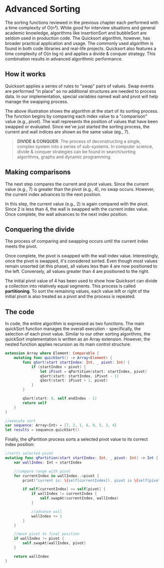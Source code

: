 # Advanced Sorting

The sorting functions reviewed in the previous chapter each performed with a time complexity of O(n²). While good for interview situations and general academic knowledge, algorithms like insertionSort and bubbleSort are seldom used in production code. The Quicksort algorithm, however, has broader practical application and usage. The commonly used algorithm is found in both code libraries and real-life projects. Quicksort also features a time complexity of O(n log n) and applies a divide & conquer strategy. This combination results in advanced algorithmic performance.

## How it works

Quicksort applies a series of rules to "swap" pairs of values. Swap events are performed "in place" so no additional structures are needed to process data. In our implementation, special variables named wall and pivot will help manage the swapping process.

The above illustration shows the algorithm at the start of its sorting process. The function begins by comparing each index value to a "comparison" value (e.g., pivot). The wall represents the position of values that have been swapped or evaluated. Since we've just started the sorting process, the current and wall indices are shown as the same value (eg., 7).

> **DIVIDE & CONQUER**: The process of deconstructing a single, complex system into a series of sub-systems. In computer science, divide & conquer strategies can be found in search/sorting algorithms, graphs and dynamic programming.

## Making comparisons

The next step compares the current and pivot values. Since the current value (e.g., 7) is greater than the pivot (e.g., 4), no swap occurs. However, the current index advances to the next position.

In this step, the current value (e.g., 2) is again compared with the pivot. Since 2 is less than 4, the wall is swapped with the current index value. Once complete, the wall advances to the next index position.

## Conquering the divide

The process of comparing and swapping occurs until the current index meets the pivot.

Once complete, the pivot is swapped with the wall index value. Interestingly, once the pivot is swapped, it's considered sorted. Even though most values remain unsorted (at this phase), all values less than 4 are now positioned to the left. Conversely, all values greater than 4 are positioned to the right.

The initial pivot value of 4 has been used to show how Quicksort can divide a collection into relatively equal segments. This process is called **partitioning**. To sort the remaining values, each value left or right of the initial pivot is also treated as a pivot and the process is repeated.

## The code

In code, the entire algorithm is expressed as two functions. The main quickSort function manages the overall execution - specifically, the selection of each pivot value. Similar to our other sorting algorithms, the quickSort implementation is written as an Array extension. However, the nested function applies recursion as its main control structure:

```swift
extension Array where Element: Comparable {
    mutating func quickSort() -> Array<Element> {
        func qSort(start startIndex: Int, _ pivot: Int) {
            if (startIndex < pivot) {
                let iPivot = qPartition(start: startIndex, pivot)
                qSort(start: startIndex, iPivot - 1)
                qSort(start: iPivot + 1, pivot)
            }
        }

        qSort(start: 0, self.endIndex - 1)
        return self
    }
}

//execute sort
var sequence: Array<Int> = [7, 2, 1, 6, 8, 5, 3, 4]
let results = sequence.quickSort()
```

Finally, the qPartition process sorts a selected pivot value to its correct index position:

```swift
//sorts selected pivot
mutating func qPartition(start startIndex: Int, _ pivot: Int) -> Int {
    var wallIndex: Int = startIndex

    //compare range with pivot
    for currentIndex in wallIndex..<pivot {
        print("current is: \(self[currentIndex]). pivot is \(self[pivot])")

        if self[currentIndex] <= self[pivot] {
            if wallIndex != currentIndex {
                self.swapAt(currentIndex, wallIndex)
            }

            //advance wall
            wallIndex += 1
        }
    }

    //move pivot to final position
    if wallIndex != pivot {
        self.swapAt(wallIndex, pivot)
    }

    return wallIndex
}
```
